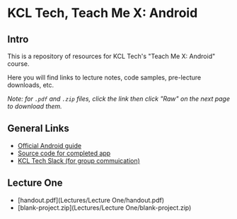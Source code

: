 # KCL Tech, Teach Me X: Android

## Intro

This is a repository of resources for KCL Tech's "Teach Me X: Android" course.

Here you will find links to lecture notes, code samples, pre-lecture downloads, etc.

*Note: for `.pdf` and `.zip` files, click the link then click "Raw" on the next page to download them.*

## General Links

- [Official Android guide](https://developer.android.com/guide)
- [Source code for completed app](https://github.com/markormesher/KCLTechAndroidCourseApp)
- [KCL Tech Slack (for group commuication)](https://kcltechhq.slack.com)

## Lecture One

- [handout.pdf](Lectures/Lecture One/handout.pdf)
- [blank-project.zip](Lectures/Lecture One/blank-project.zip)
